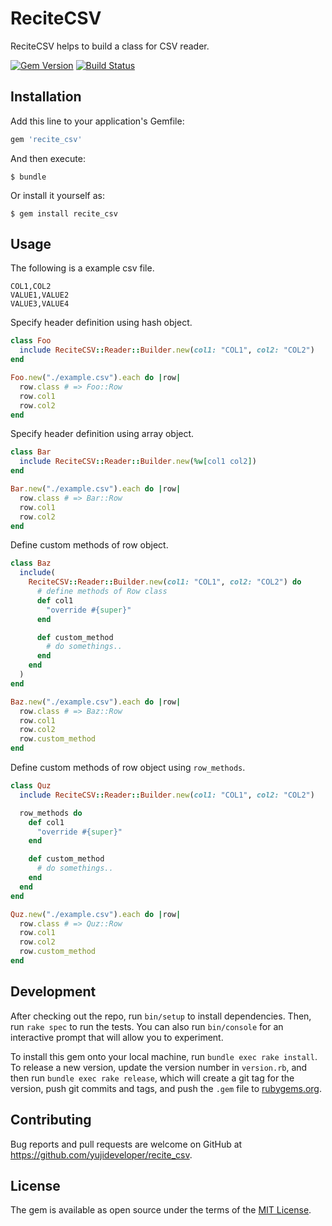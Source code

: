 # ReciteCSV

ReciteCSV helps to build a class for CSV reader.

[![Gem Version](https://badge.fury.io/rb/recite_csv.svg)](https://badge.fury.io/rb/recite_csv)
[![Build Status](https://travis-ci.org/yujideveloper/recite_csv.svg?branch=master)](https://travis-ci.org/yujideveloper/recite_csv)

## Installation

Add this line to your application's Gemfile:

```ruby
gem 'recite_csv'
```

And then execute:

    $ bundle

Or install it yourself as:

    $ gem install recite_csv

## Usage

The following is a example csv file.

``` csv
COL1,COL2
VALUE1,VALUE2
VALUE3,VALUE4
```

Specify header definition using hash object.

``` ruby
class Foo
  include ReciteCSV::Reader::Builder.new(col1: "COL1", col2: "COL2")
end

Foo.new("./example.csv").each do |row|
  row.class # => Foo::Row
  row.col1
  row.col2
end
```

Specify header definition using array object.

``` ruby
class Bar
  include ReciteCSV::Reader::Builder.new(%w[col1 col2])
end

Bar.new("./example.csv").each do |row|
  row.class # => Bar::Row
  row.col1
  row.col2
end
```

Define custom methods of row object.

``` ruby
class Baz
  include(
    ReciteCSV::Reader::Builder.new(col1: "COL1", col2: "COL2") do
      # define methods of Row class
      def col1
        "override #{super}"
      end

      def custom_method
        # do somethings..
      end
    end
  )
end

Baz.new("./example.csv").each do |row|
  row.class # => Baz::Row
  row.col1
  row.col2
  row.custom_method
end
```

Define custom methods of row object using `row_methods`.

``` ruby
class Quz
  include ReciteCSV::Reader::Builder.new(col1: "COL1", col2: "COL2")

  row_methods do
    def col1
      "override #{super}"
    end

    def custom_method
      # do somethings..
    end
  end
end

Quz.new("./example.csv").each do |row|
  row.class # => Quz::Row
  row.col1
  row.col2
  row.custom_method
end
```

## Development

After checking out the repo, run `bin/setup` to install dependencies. Then, run `rake spec` to run the tests. You can also run `bin/console` for an interactive prompt that will allow you to experiment.

To install this gem onto your local machine, run `bundle exec rake install`. To release a new version, update the version number in `version.rb`, and then run `bundle exec rake release`, which will create a git tag for the version, push git commits and tags, and push the `.gem` file to [rubygems.org](https://rubygems.org).

## Contributing

Bug reports and pull requests are welcome on GitHub at https://github.com/yujideveloper/recite_csv.


## License

The gem is available as open source under the terms of the [MIT License](http://opensource.org/licenses/MIT).

